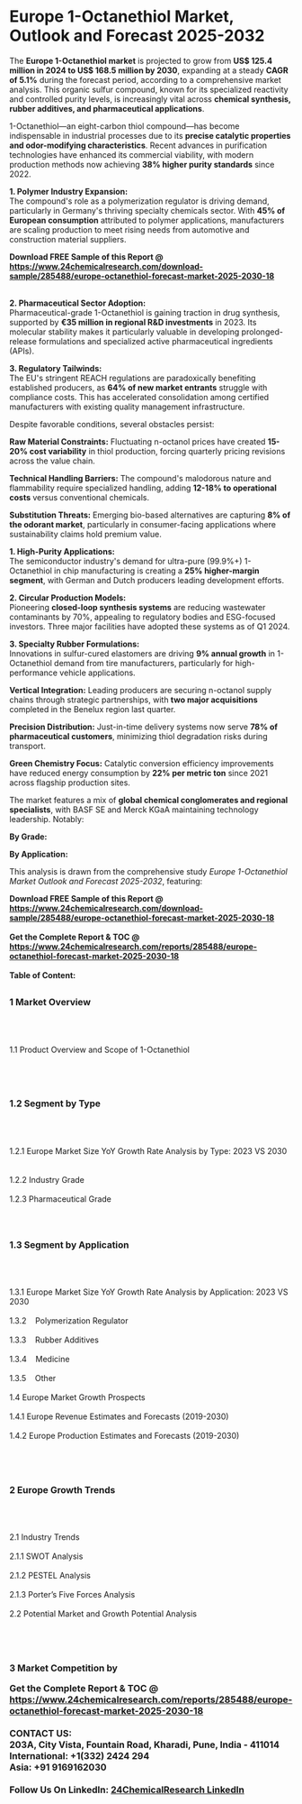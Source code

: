 <h1>Europe 1-Octanethiol Market, Outlook and Forecast 2025-2032</h1><p>The <strong>Europe 1-Octanethiol market</strong> is projected to grow from <strong>US$ 125.4 million in 2024 to US$ 168.5 million by 2030</strong>, expanding at a steady <strong>CAGR of 5.1%</strong> during the forecast period, according to a comprehensive market analysis. This organic sulfur compound, known for its specialized reactivity and controlled purity levels, is increasingly vital across <strong>chemical synthesis, rubber additives, and pharmaceutical applications</strong>.</p><p>1-Octanethiol—an eight-carbon thiol compound—has become indispensable in industrial processes due to its <strong>precise catalytic properties and odor-modifying characteristics</strong>. Recent advances in purification technologies have enhanced its commercial viability, with modern production methods now achieving <strong>38% higher purity standards</strong> since 2022.</p><p><strong>1. Polymer Industry Expansion:</strong><br>
The compound's role as a polymerization regulator is driving demand, particularly in Germany's thriving specialty chemicals sector. With <strong>45% of European consumption</strong> attributed to polymer applications, manufacturers are scaling production to meet rising needs from automotive and construction material suppliers.</p><div><b>Download FREE Sample of this Report @ 
            <a href="https://www.24chemicalresearch.com/download-sample/285488/europe-octanethiol-forecast-market-2025-2030-18">
            https://www.24chemicalresearch.com/download-sample/285488/europe-octanethiol-forecast-market-2025-2030-18</a></b></div><br><p><strong>2. Pharmaceutical Sector Adoption:</strong><br>
Pharmaceutical-grade 1-Octanethiol is gaining traction in drug synthesis, supported by <strong>€35 million in regional R&amp;D investments</strong> in 2023. Its molecular stability makes it particularly valuable in developing prolonged-release formulations and specialized active pharmaceutical ingredients (APIs).</p><p><strong>3. Regulatory Tailwinds:</strong><br>
The EU's stringent REACH regulations are paradoxically benefiting established producers, as <strong>64% of new market entrants</strong> struggle with compliance costs. This has accelerated consolidation among certified manufacturers with existing quality management infrastructure.</p><p>Despite favorable conditions, several obstacles persist:</p><p><strong>Raw Material Constraints:</strong> Fluctuating n-octanol prices have created <strong>15-20% cost variability</strong> in thiol production, forcing quarterly pricing revisions across the value chain.</p><p><strong>Technical Handling Barriers:</strong> The compound's malodorous nature and flammability require specialized handling, adding <strong>12-18% to operational costs</strong> versus conventional chemicals.</p><p><strong>Substitution Threats:</strong> Emerging bio-based alternatives are capturing <strong>8% of the odorant market</strong>, particularly in consumer-facing applications where sustainability claims hold premium value.</p><p><strong>1. High-Purity Applications:</strong><br>
The semiconductor industry's demand for ultra-pure (99.9%+) 1-Octanethiol in chip manufacturing is creating a <strong>25% higher-margin segment</strong>, with German and Dutch producers leading development efforts.</p><p><strong>2. Circular Production Models:</strong><br>
Pioneering <strong>closed-loop synthesis systems</strong> are reducing wastewater contaminants by 70%, appealing to regulatory bodies and ESG-focused investors. Three major facilities have adopted these systems as of Q1 2024.</p><p><strong>3. Specialty Rubber Formulations:</strong><br>
Innovations in sulfur-cured elastomers are driving <strong>9% annual growth</strong> in 1-Octanethiol demand from tire manufacturers, particularly for high-performance vehicle applications.</p><p><strong>Vertical Integration:</strong> Leading producers are securing n-octanol supply chains through strategic partnerships, with <strong>two major acquisitions</strong> completed in the Benelux region last quarter.</p><p><strong>Precision Distribution:</strong> Just-in-time delivery systems now serve <strong>78% of pharmaceutical customers</strong>, minimizing thiol degradation risks during transport.</p><p><strong>Green Chemistry Focus:</strong> Catalytic conversion efficiency improvements have reduced energy consumption by <strong>22% per metric ton</strong> since 2021 across flagship production sites.</p><p>The market features a mix of <strong>global chemical conglomerates and regional specialists</strong>, with BASF SE and Merck KGaA maintaining technology leadership. Notably:</p><p><strong>By Grade:</strong></p><p><strong>By Application:</strong></p><p>This analysis is drawn from the comprehensive study <em>Europe 1-Octanethiol Market Outlook and Forecast 2025-2032</em>, featuring:</p><div><b>Download FREE Sample of this Report @ 
            <a href="https://www.24chemicalresearch.com/download-sample/285488/europe-octanethiol-forecast-market-2025-2030-18">
            https://www.24chemicalresearch.com/download-sample/285488/europe-octanethiol-forecast-market-2025-2030-18</a></b></div><br><div><b>Get the Complete Report & TOC @ 
            <a href="https://www.24chemicalresearch.com/reports/285488/europe-octanethiol-forecast-market-2025-2030-18">
            https://www.24chemicalresearch.com/reports/285488/europe-octanethiol-forecast-market-2025-2030-18</a></b></div><br>
            <b>Table of Content:</b><p><h2><span style="font-size:16px"><strong>1 Market Overview&nbsp;&nbsp; &nbsp;</strong></span></h2><br />
<br />
<p>1.1 Product Overview and Scope of 1-Octanethiol&nbsp;</p><br />
<br />
<h2><strong><span style="font-size:16px">1.2 Segment by Type&nbsp;&nbsp; &nbsp;</span></strong></h2><br />
<br />
<p>1.2.1 Europe Market Size YoY Growth Rate Analysis by Type: 2023 VS 2030&nbsp;&nbsp; &nbsp;<br /><br />
1.2.2 Industry Grade&nbsp;&nbsp; &nbsp;<br /><br />
1.2.3 Pharmaceutical Grade<br /><br />
<br />
<h2><span style="font-size:16px"><strong>1.3 Segment by Application&nbsp;&nbsp;</strong></span></h2><br />
<br />
<p>1.3.1 Europe Market Size YoY Growth Rate Analysis by Application: 2023 VS 2030&nbsp;&nbsp; &nbsp;<br /><br />
1.3.2&nbsp;&nbsp; &nbsp;Polymerization Regulator<br /><br />
1.3.3&nbsp;&nbsp; &nbsp;Rubber Additives<br /><br />
1.3.4&nbsp;&nbsp; &nbsp;Medicine<br /><br />
1.3.5&nbsp;&nbsp; &nbsp;Other<br /><br />
1.4 Europe Market Growth Prospects&nbsp;&nbsp; &nbsp;<br /><br />
1.4.1 Europe Revenue Estimates and Forecasts (2019-2030)&nbsp;&nbsp; &nbsp;<br /><br />
1.4.2 Europe Production Estimates and Forecasts (2019-2030)&nbsp;&nbsp;</p><br />
<br />
<h2><span style="font-size:16px"><strong>2 Europe Growth Trends&nbsp;&nbsp; &nbsp;</strong></span></h2><br />
<br />
<p>2.1 Industry Trends&nbsp;&nbsp; &nbsp;<br /><br />
2.1.1 SWOT Analysis&nbsp;&nbsp; &nbsp;<br /><br />
2.1.2 PESTEL Analysis&nbsp;&nbsp; &nbsp;<br /><br />
2.1.3 Porter&rsquo;s Five Forces Analysis&nbsp;&nbsp; &nbsp;<br /><br />
2.2 Potential Market and Growth Potential Analysis&nbsp;&nbsp; &nbsp;</p><br />
<br />
<h2><span style="font-size:16px"><strong>3 Market Competition by</p><div><b>Get the Complete Report & TOC @ 
            <a href="https://www.24chemicalresearch.com/reports/285488/europe-octanethiol-forecast-market-2025-2030-18">
            https://www.24chemicalresearch.com/reports/285488/europe-octanethiol-forecast-market-2025-2030-18</a></b></div><br><b>CONTACT US:</b><br>
            203A, City Vista, Fountain Road, Kharadi, Pune, India - 411014<br>
            International: +1(332) 2424 294<br>
            Asia: +91 9169162030 <br><br>
            Follow Us On LinkedIn: <a href="https://www.linkedin.com/company/24chemicalresearch/">24ChemicalResearch LinkedIn</a>